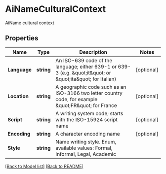 # AiNameCulturalContext
AiName cultural context             

## Properties
Name | Type | Description | Notes
------------ | ------------- | ------------- | -------------
**Language** | **string** | An ISO-639 code of the language; either 639-1 or 639-3 (e.g. \&quot;it\&quot; or \&quot;ita\&quot; for Italian)              | [optional] 
**Location** | **string** | A geographic code such as an ISO-3166 two letter country code, for example \&quot;FR\&quot; for France              | [optional] 
**Script** | **string** | A writing system code; starts with the ISO-15924 script name              | [optional] 
**Encoding** | **string** | A character encoding name              | [optional] 
**Style** | **string** | Name writing style. Enum, available values: Formal, Informal, Legal, Academic | 


[[Back to Model list]](Models.md) [[Back to README]](README.md)

